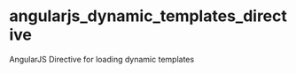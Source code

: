 angularjs_dynamic_templates_directive
=====================================

AngularJS Directive for loading dynamic templates 
